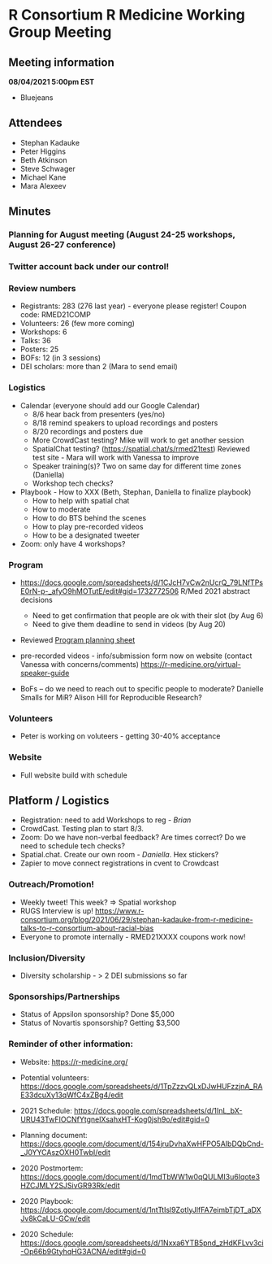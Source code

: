 # R Consortium R Medicine Working Group Meeting 

## Meeting information

**08/04/2021 5:00pm EST**

* Bluejeans

## Attendees

* Stephan Kadauke
* Peter Higgins
* Beth Atkinson
* Steve Schwager
* Michael Kane
* Mara Alexeev

## Minutes

### Planning for August meeting (August 24-25 workshops, August 26-27 conference)

### Twitter account back under our control!

### Review numbers

* Registrants: 283 (276 last year) - everyone please register!  Coupon code: RMED21COMP
* Volunteers: 26 (few more coming)
* Workshops: 6
* Talks:  36
* Posters: 25
* BOFs: 12 (in 3 sessions)
* DEI scholars: more than 2 (Mara to send email)

### Logistics

* Calendar (everyone should add our Google Calendar)
  + 8/6 hear back from presenters (yes/no)
  + 8/18 remind speakers to upload recordings and posters
  + 8/20 recordings and posters due
  + More CrowdCast testing?  Mike will work to get another session 
  + SpatialChat testing? (https://spatial.chat/s/rmed21test)
    Reviewed test site - Mara will work with Vanessa to improve
  + Speaker training(s)? Two on same day for different time zones (Daniella)
  + Workshop tech checks?
* Playbook - How to XXX (Beth, Stephan, Daniella to finalize playbook)
  + How to help with spatial chat
  + How to moderate
  + How to do BTS behind the scenes
  + How to play pre-recorded videos
  + How to be a designated tweeter
* Zoom: only have 4 workshops?

### Program

* https://docs.google.com/spreadsheets/d/1CJcH7vCw2nUcrQ_79LNfTPsE0rN-p-_afyO9hMOTutE/edit#gid=1732772506 R/Med 2021 abstract decisions
  + Need to get confirmation that people are ok with their slot (by Aug 6)
  + Need to give them deadline to send in videos (by Aug 20)

* Reviewed [Program planning sheet]( https://docs.google.com/spreadsheets/d/1InL_bX-URU43TwFIOCNfYtgnelXsahxHT-Kog0jsh9o/edit#gid=0)

* pre-recorded videos - info/submission form now on website (contact Vanessa with concerns/comments) https://r-medicine.org/virtual-speaker-guide

* BoFs – do we need to reach out to specific people to moderate? Danielle Smalls for MiR? Alison Hill for Reproducible Research?

### Volunteers

* Peter is working on voluteers - getting 30-40% acceptance

### Website

* Full website build with schedule 

## Platform / Logistics

* Registration: need to add Workshops to reg - *Brian*
* CrowdCast. Testing plan to start 8/3.
* Zoom: Do we have non-verbal feedback? Are times correct? Do we need to schedule tech checks?
* Spatial.chat. Create our own room - *Daniella*. Hex stickers?
* Zapier to move connect registrations in cvent to Crowdcast

### Outreach/Promotion!

* Weekly tweet! This week?  => Spatial workshop
* RUGS Interview is up! https://www.r-consortium.org/blog/2021/06/29/stephan-kadauke-from-r-medicine-talks-to-r-consortium-about-racial-bias 
* Everyone to promote internally - RMED21XXXX coupons work now!

### Inclusion/Diversity

* Diversity scholarship - > 2 DEI submissions so far

### Sponsorships/Partnerships

* Status of Appsilon sponsorship? Done $5,000
* Status of Novartis sponsorship? Getting $3,500


### Reminder of other information: 

* Website: https://r-medicine.org/

* Potential volunteers:
https://docs.google.com/spreadsheets/d/1TpZzzvQLxDJwHUFzzjnA_RAE33dcuXy13qWfC4xZBg4/edit

* 2021 Schedule: https://docs.google.com/spreadsheets/d/1InL_bX-URU43TwFIOCNfYtgnelXsahxHT-Kog0jsh9o/edit#gid=0

* Planning document: https://docs.google.com/document/d/154jruDvhaXwHFPO5AIbDQbCnd-_J0YYCAszOXH0TwbI/edit 

* 2020 Postmortem: https://docs.google.com/document/d/1mdTbWW1w0qQULMI3u6Iqote3HZCJMLY2SJSivGR93Rk/edit

* 2020 Playbook: https://docs.google.com/document/d/1ntTtIsl9ZotIyJlfFA7eimbTjDT_aDXJv8kCaLU-GCw/edit

* 2020 Schedule: https://docs.google.com/spreadsheets/d/1Nxxa6YTB5pnd_zHdKFLvv3ci-Op66b9GtyhqHG3ACNA/edit#gid=0

 


